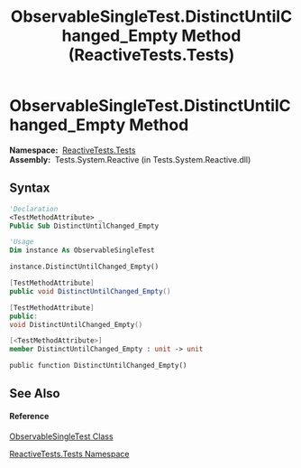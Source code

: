 ﻿---
title: ObservableSingleTest.DistinctUntilChanged_Empty Method  (ReactiveTests.Tests)
TOCTitle: DistinctUntilChanged_Empty Method
ms:assetid: M:ReactiveTests.Tests.ObservableSingleTest.DistinctUntilChanged_Empty
ms:mtpsurl: https://msdn.microsoft.com/en-us/library/reactivetests.tests.observablesingletest.distinctuntilchanged_empty(v=VS.103)
ms:contentKeyID: 36620760
ms.date: 06/28/2011
mtps_version: v=VS.103
f1_keywords:
- ReactiveTests.Tests.ObservableSingleTest.DistinctUntilChanged_Empty
dev_langs:
- CSharp
- JScript
- VB
- FSharp
- c++
---

# ObservableSingleTest.DistinctUntilChanged\_Empty Method

**Namespace:**  [ReactiveTests.Tests](hh289046\(v=vs.103\).md)  
**Assembly:**  Tests.System.Reactive (in Tests.System.Reactive.dll)

## Syntax

``` vb
'Declaration
<TestMethodAttribute> _
Public Sub DistinctUntilChanged_Empty
```

``` vb
'Usage
Dim instance As ObservableSingleTest

instance.DistinctUntilChanged_Empty()
```

``` csharp
[TestMethodAttribute]
public void DistinctUntilChanged_Empty()
```

``` c++
[TestMethodAttribute]
public:
void DistinctUntilChanged_Empty()
```

``` fsharp
[<TestMethodAttribute>]
member DistinctUntilChanged_Empty : unit -> unit 
```

``` jscript
public function DistinctUntilChanged_Empty()
```

## See Also

#### Reference

[ObservableSingleTest Class](hh315143\(v=vs.103\).md)

[ReactiveTests.Tests Namespace](hh289046\(v=vs.103\).md)

